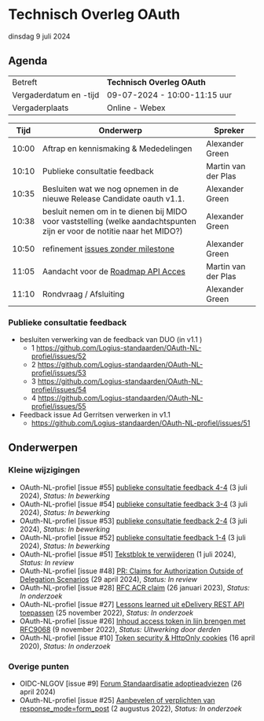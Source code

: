 <!-----------------------------







   :warning: Dit bestand wordt automatisch gegenereerd.
   :warning: Handmatige toevoegingen worden overschreven.







----------------------------->
# Technisch Overleg OAuth

dinsdag 9 juli 2024

## Agenda

|  |   |
|------------------------|-------------------------------------| 
| Betreft  | **Technisch Overleg OAuth** |
| Vergaderdatum en -tijd | 09-07-2024 - 10:00-11:15 uur  |
| Vergaderplaats  | Online - Webex|


| Tijd | Onderwerp |Spreker|
| --- | --- | --- |
| 10:00 | Aftrap en kennismaking & Mededelingen  |  Alexander Green |
| 10:10 | Publieke consultatie feedback  |  Martin van der Plas |
| 10:35 | Besluiten wat we nog opnemen in de nieuwe Release Candidate oauth v1.1.  |  Alexander Green |
| 10:38 | besluit nemen om in te dienen bij MIDO voor vaststelling (welke aandachtspunten zijn er voor de notitie naar het MIDO?) |  Alexander Green |
| 10:50 | refinement [issues zonder milestone](https://github.com/Logius-standaarden/OAuth-NL-profiel/issues?q=is%3Aopen+is%3Aissue+no%3Amilestone) | Alexander Green |
| 11:05 | Aandacht voor de [Roadmap API Acces](https://github.com/orgs/Logius-standaarden/projects/2/views/1) |  Martin van der Plas |
| 11:10 | Rondvraag / Afsluiting | Alexander Green |

### Publieke consultatie feedback
- besluiten verwerking van de feedback van DUO (in v1.1 )
  - 1 https://github.com/Logius-standaarden/OAuth-NL-profiel/issues/52
  - 2 https://github.com/Logius-standaarden/OAuth-NL-profiel/issues/53
  - 3 https://github.com/Logius-standaarden/OAuth-NL-profiel/issues/54
  - 4 https://github.com/Logius-standaarden/OAuth-NL-profiel/issues/55
- Feedback issue Ad Gerritsen verwerken in v1.1
  - https://github.com/Logius-standaarden/OAuth-NL-profiel/issues/51

## Onderwerpen

### Kleine wijzigingen
* OAuth-NL-profiel [issue #55] [publieke consultatie feedback 4-4](https://github.com/Logius-standaarden/OAuth-NL-profiel/issues/55) (3 juli 2024), _Status: In bewerking_
* OAuth-NL-profiel [issue #54] [publieke consultatie feedback 3-4](https://github.com/Logius-standaarden/OAuth-NL-profiel/issues/54) (3 juli 2024), _Status: In bewerking_
* OAuth-NL-profiel [issue #53] [publieke consultatie feedback 2-4](https://github.com/Logius-standaarden/OAuth-NL-profiel/issues/53) (3 juli 2024), _Status: In bewerking_
* OAuth-NL-profiel [issue #52] [publieke consultatie feedback 1-4](https://github.com/Logius-standaarden/OAuth-NL-profiel/issues/52) (3 juli 2024), _Status: In bewerking_
* OAuth-NL-profiel [issue #51] [Tekstblok te verwijderen](https://github.com/Logius-standaarden/OAuth-NL-profiel/issues/51) (1 juli 2024), _Status: In review_
* OAuth-NL-profiel [issue #48] [PR: Claims for Authorization Outside of Delegation Scenarios](https://github.com/Logius-standaarden/OAuth-NL-profiel/pull/48) (29 april 2024), _Status: In review_
* OAuth-NL-profiel [issue #28] [RFC ACR claim](https://github.com/Logius-standaarden/OAuth-NL-profiel/issues/28) (26 januari 2023), _Status: In onderzoek_
* OAuth-NL-profiel [issue #27] [Lessons learned uit eDelivery REST API toepassen](https://github.com/Logius-standaarden/OAuth-NL-profiel/issues/27) (25 november 2022), _Status: In onderzoek_
* OAuth-NL-profiel [issue #26] [Inhoud access token in lijn brengen met RFC9068](https://github.com/Logius-standaarden/OAuth-NL-profiel/issues/26) (9 november 2022), _Status: Uitwerking door derden_
* OAuth-NL-profiel [issue #10] [Token security & HttpOnly cookies](https://github.com/Logius-standaarden/OAuth-NL-profiel/issues/10) (16 april 2020), _Status: In onderzoek_

### Overige punten
* OIDC-NLGOV [issue #9] [Forum Standaardisatie adoptieadviezen](https://github.com/Logius-standaarden/OIDC-NLGOV/issues/9) (26 april 2024)
* OAuth-NL-profiel [issue #25] [Aanbevelen of verplichten van response_mode=form_post](https://github.com/Logius-standaarden/OAuth-NL-profiel/issues/25) (2 augustus 2022), _Status: In onderzoek_

